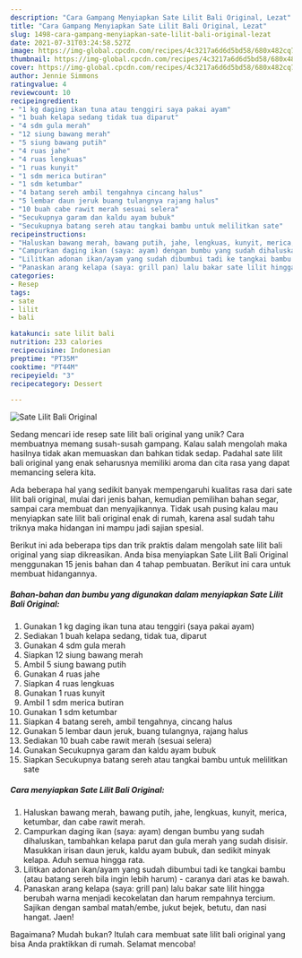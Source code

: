 ```yaml
---
description: "Cara Gampang Menyiapkan Sate Lilit Bali Original, Lezat"
title: "Cara Gampang Menyiapkan Sate Lilit Bali Original, Lezat"
slug: 1498-cara-gampang-menyiapkan-sate-lilit-bali-original-lezat
date: 2021-07-31T03:24:58.527Z
image: https://img-global.cpcdn.com/recipes/4c3217a6d6d5bd58/680x482cq70/sate-lilit-bali-original-foto-resep-utama.jpg
thumbnail: https://img-global.cpcdn.com/recipes/4c3217a6d6d5bd58/680x482cq70/sate-lilit-bali-original-foto-resep-utama.jpg
cover: https://img-global.cpcdn.com/recipes/4c3217a6d6d5bd58/680x482cq70/sate-lilit-bali-original-foto-resep-utama.jpg
author: Jennie Simmons
ratingvalue: 4
reviewcount: 10
recipeingredient:
- "1 kg daging ikan tuna atau tenggiri saya pakai ayam"
- "1 buah kelapa sedang tidak tua diparut"
- "4 sdm gula merah"
- "12 siung bawang merah"
- "5 siung bawang putih"
- "4 ruas jahe"
- "4 ruas lengkuas"
- "1 ruas kunyit"
- "1 sdm merica butiran"
- "1 sdm ketumbar"
- "4 batang sereh ambil tengahnya cincang halus"
- "5 lembar daun jeruk buang tulangnya rajang halus"
- "10 buah cabe rawit merah sesuai selera"
- "Secukupnya garam dan kaldu ayam bubuk"
- "Secukupnya batang sereh atau tangkai bambu untuk melilitkan sate"
recipeinstructions:
- "Haluskan bawang merah, bawang putih, jahe, lengkuas, kunyit, merica, ketumbar, dan cabe rawit merah."
- "Campurkan daging ikan (saya: ayam) dengan bumbu yang sudah dihaluskan, tambahkan kelapa parut dan gula merah yang sudah disisir. Masukkan irisan daun jeruk, kaldu ayam bubuk, dan sedikit minyak kelapa. Aduh semua hingga rata."
- "Lilitkan adonan ikan/ayam yang sudah dibumbui tadi ke tangkai bambu (atau batang sereh bila ingin lebih harum) - caranya dari atas ke bawah."
- "Panaskan arang kelapa (saya: grill pan) lalu bakar sate lilit hingga berubah warna menjadi kecokelatan dan harum rempahnya tercium. Sajikan dengan sambal matah/embe, jukut bejek, betutu, dan nasi hangat. Jaen!"
categories:
- Resep
tags:
- sate
- lilit
- bali

katakunci: sate lilit bali 
nutrition: 233 calories
recipecuisine: Indonesian
preptime: "PT35M"
cooktime: "PT44M"
recipeyield: "3"
recipecategory: Dessert

---
```



![Sate Lilit Bali Original](https://img-global.cpcdn.com/recipes/4c3217a6d6d5bd58/680x482cq70/sate-lilit-bali-original-foto-resep-utama.jpg)

Sedang mencari ide resep sate lilit bali original yang unik? Cara membuatnya memang susah-susah gampang. Kalau salah mengolah maka hasilnya tidak akan memuaskan dan bahkan tidak sedap. Padahal sate lilit bali original yang enak seharusnya memiliki aroma dan cita rasa yang dapat memancing selera kita.

Ada beberapa hal yang sedikit banyak mempengaruhi kualitas rasa dari sate lilit bali original, mulai dari jenis bahan, kemudian pemilihan bahan segar, sampai cara membuat dan menyajikannya. Tidak usah pusing kalau mau menyiapkan sate lilit bali original enak di rumah, karena asal sudah tahu triknya maka hidangan ini mampu jadi sajian spesial.




Berikut ini ada beberapa tips dan trik praktis dalam mengolah sate lilit bali original yang siap dikreasikan. Anda bisa menyiapkan Sate Lilit Bali Original menggunakan 15 jenis bahan dan 4 tahap pembuatan. Berikut ini cara untuk membuat hidangannya.

<!--inarticleads1-->

##### Bahan-bahan dan bumbu yang digunakan dalam menyiapkan Sate Lilit Bali Original:

1. Gunakan 1 kg daging ikan tuna atau tenggiri (saya pakai ayam)
1. Sediakan 1 buah kelapa sedang, tidak tua, diparut
1. Gunakan 4 sdm gula merah
1. Siapkan 12 siung bawang merah
1. Ambil 5 siung bawang putih
1. Gunakan 4 ruas jahe
1. Siapkan 4 ruas lengkuas
1. Gunakan 1 ruas kunyit
1. Ambil 1 sdm merica butiran
1. Gunakan 1 sdm ketumbar
1. Siapkan 4 batang sereh, ambil tengahnya, cincang halus
1. Gunakan 5 lembar daun jeruk, buang tulangnya, rajang halus
1. Sediakan 10 buah cabe rawit merah (sesuai selera)
1. Gunakan Secukupnya garam dan kaldu ayam bubuk
1. Siapkan Secukupnya batang sereh atau tangkai bambu untuk melilitkan sate




<!--inarticleads2-->

##### Cara menyiapkan Sate Lilit Bali Original:

1. Haluskan bawang merah, bawang putih, jahe, lengkuas, kunyit, merica, ketumbar, dan cabe rawit merah.
1. Campurkan daging ikan (saya: ayam) dengan bumbu yang sudah dihaluskan, tambahkan kelapa parut dan gula merah yang sudah disisir. Masukkan irisan daun jeruk, kaldu ayam bubuk, dan sedikit minyak kelapa. Aduh semua hingga rata.
1. Lilitkan adonan ikan/ayam yang sudah dibumbui tadi ke tangkai bambu (atau batang sereh bila ingin lebih harum) - caranya dari atas ke bawah.
1. Panaskan arang kelapa (saya: grill pan) lalu bakar sate lilit hingga berubah warna menjadi kecokelatan dan harum rempahnya tercium. Sajikan dengan sambal matah/embe, jukut bejek, betutu, dan nasi hangat. Jaen!




Bagaimana? Mudah bukan? Itulah cara membuat sate lilit bali original yang bisa Anda praktikkan di rumah. Selamat mencoba!
